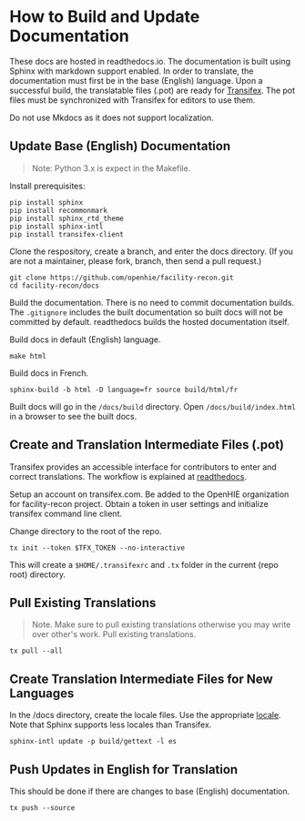 # How to Build and Update Documentation

These docs are hosted in readthedocs.io. The documentation is built using Sphinx with markdown support enabled. In order to translate, the documentation must first be in the base (English) language. Upon a successful build, the translatable files (.pot) are ready for [Transifex](https://www.transifex.com/). The pot files must be synchronized with Transifex for editors to use them.

Do not use Mkdocs as it does not support localization.

## Update Base (English) Documentation

> Note: Python 3.x is expect in the Makefile.

Install prerequisites:
```
pip install sphinx
pip install recommonmark
pip install sphinx_rtd_theme
pip install sphinx-intl
pip install transifex-client
```

Clone the respository, create a branch, and enter the docs directory. (If you are not a maintainer, please fork, branch, then send a pull request.)

```
git clone https://github.com/openhie/facility-recon.git
cd facility-recon/docs
```

Build the documentation. There is no need to commit documentation builds. The `.gitignore` includes the built documentation so built docs will not be committed by default. readthedocs builds the hosted documentation itself.

Build docs in default (English) language.
```
make html
```

Build docs in French.
```
sphinx-build -b html -D language=fr source build/html/fr
```

Built docs will go in the `/docs/build` directory. Open `/docs/build/index.html` in a browser to see the built docs.

## Create and Translation Intermediate Files (.pot)

Transifex provides an accessible interface for contributors to enter and correct translations. The workflow is explained at [readthedocs](https://docs.readthedocs.io/en/latest/guides/manage-translations.html).

Setup an account on transifex.com. Be added to the OpenHIE organization for facility-recon project. Obtain a token in user settings and initialize transifex command line client.

Change directory to the root of the repo.

```
tx init --token $TFX_TOKEN --no-interactive
```

This will create a `$HOME/.transifexrc` and `.tx` folder in the current (repo root) directory.


## Pull Existing Translations

> Note. Make sure to pull existing translations otherwise you may write over other's work.
Pull existing translations.
```
tx pull --all
```


## Create Translation Intermediate Files for New Languages

In the /docs directory, create the locale files. Use the appropriate [locale](http://www.sphinx-doc.org/en/master/usage/configuration.html#confval-language). Note that Sphinx supports less locales than Transifex.
```
sphinx-intl update -p build/gettext -l es
```

## Push Updates in English for Translation

This should be done if there are changes to base (English) documentation.
```
tx push --source
```
